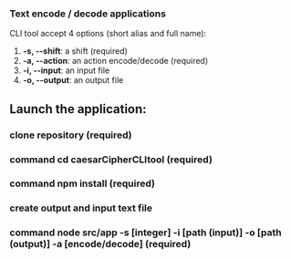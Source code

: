 ### Text encode / decode applications
CLI tool accept 4 options (short alias and full name):
1.  **-s, --shift**: a shift (required)
2.  **-a, --action**: an action encode/decode (required)
3.  **-i, --input**: an input file
4.  **-o, --output**: an output file

## Launch the application:
### clone repository (required)
### command cd caesarCipherCLItool (required)
### command npm install (required)
### create output and input text file
### command node src/app -s [integer] -i [path (input)] -o [path (output)] -a [encode/decode] (required)
